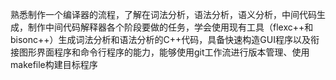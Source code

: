 熟悉制作一个编译器的流程，了解在词法分析，语法分析，语义分析，中间代码生成，制作中间代码解释器各个阶段要做的任务，学会使用现有工具（flexc++和bisonc++）生成词法分析和语法分析的C++代码，具备快速构造GUI程序以及衔接图形界面程序和命令行程序的能力，能够使用git工作流进行版本管理、使用makefile构建目标程序
